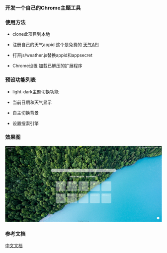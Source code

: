 ### 开发一个自己的Chrome主题工具

### 使用方法

- clone此项目到本地

- 注册自己的天气appid 这个是免费的
[天气API](http://www.tianqiapi.com/index)

- 打开js/weather.js替换appid和appsecret

-  Chrome设置 加载已解压的扩展程序


### 预设功能列表

- light-dark主题切换功能

- 当前日期和天气显示

- 自主切换背景

- 设置搜索引擎

### 效果图
![效果](./img/md/example.png)

### 参考文档
[中文文档](https://wizardforcel.gitbooks.io/chrome-doc/content/1.html)
